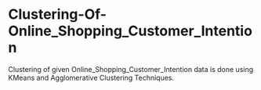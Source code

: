 # Clustering-Of-Online_Shopping_Customer_Intention
Clustering of given Online_Shopping_Customer_Intention data is done using KMeans and Agglomerative Clustering Techniques.
